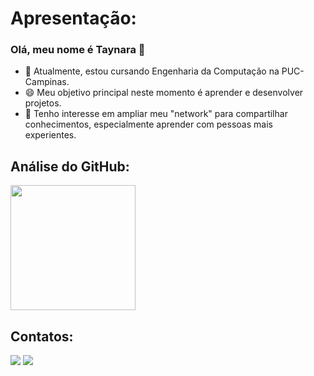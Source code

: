 # Apresentação:
### Olá, meu nome é Taynara 👋

- 🔭 Atualmente, estou cursando Engenharia da Computação na PUC-Campinas.
- 😄 Meu objetivo principal neste momento é aprender e desenvolver projetos.
- 💬 Tenho interesse em ampliar meu "network" para compartilhar conhecimentos, especialmente aprender com pessoas mais experientes.

## Análise do GitHub:

<a href="https://github.com/tay-assis/github-readme-stats">
  <img height=200 align="center" src="https://github-readme-stats.vercel.app/api?username=tay-assis" />
</a>

## Contatos:

<div>
<a href="https://instagram.com/_thay_ofc_" target="_blank"><img src="https://img.shields.io/badge/-Instagram-%23E4405F?style=for-the-badge&logo=instagram&logoColor=white" target="_blank"></a>
<a href="https://www.linkedin.com/in/taynara-araújo-34a4a9173" target="_blank"><img src="https://img.shields.io/badge/-LinkedIn-%230077B5?style=for-the-badge&logo=linkedin&logoColor=white" target="_blank"></a>   
</div>




